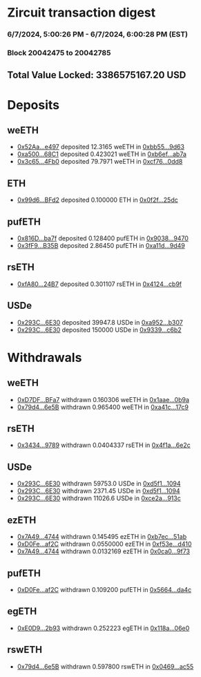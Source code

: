 # Zircuit transaction digest
### 6/7/2024, 5:00:26 PM - 6/7/2024, 6:00:28 PM (EST)
### Block 20042475 to 20042785

## Total Value Locked: 3386575167.20 USD

# Deposits
## weETH
- [0x52Aa...e497](https://etherscan.io/address/0x52Aa899454998Be5b000Ad077a46Bbe360F4e497) deposited 12.3165 weETH in [0xbb55...9d63](https://etherscan.io/tx/0x52Aa899454998Be5b000Ad077a46Bbe360F4e497)
- [0xa500...68C1](https://etherscan.io/address/0xa5008C1D6710f2eff57cF008ece0E346e54d68C1) deposited 0.423021 weETH in [0xb6ef...ab7a](https://etherscan.io/tx/0xa5008C1D6710f2eff57cF008ece0E346e54d68C1)
- [0x3c65...4Fb0](https://etherscan.io/address/0x3c65c137bF380df7F5F61d9318C193B32A344Fb0) deposited 79.7971 weETH in [0xcf76...0dd8](https://etherscan.io/tx/0x3c65c137bF380df7F5F61d9318C193B32A344Fb0)
## ETH
- [0x99d6...BFd2](https://etherscan.io/address/0x99d6E3AfEC24517E9F079C876310f869fC63BFd2) deposited 0.100000 ETH in [0x0f2f...25dc](https://etherscan.io/tx/0x99d6E3AfEC24517E9F079C876310f869fC63BFd2)
## pufETH
- [0x816D...ba7f](https://etherscan.io/address/0x816D5f4960ccBb45887a5381e80190A44661ba7f) deposited 0.128400 pufETH in [0x9038...9470](https://etherscan.io/tx/0x816D5f4960ccBb45887a5381e80190A44661ba7f)
- [0x3fF9...B35B](https://etherscan.io/address/0x3fF987c5c2b0e226ad73b83d46A2fe978E8bB35B) deposited 2.86450 pufETH in [0xa11d...9d49](https://etherscan.io/tx/0x3fF987c5c2b0e226ad73b83d46A2fe978E8bB35B)
## rsETH
- [0xfA80...24B7](https://etherscan.io/address/0xfA80f03C8576D7eBD17f02a445e31B72C76d24B7) deposited 0.301107 rsETH in [0x4124...cb9f](https://etherscan.io/tx/0xfA80f03C8576D7eBD17f02a445e31B72C76d24B7)
## USDe
- [0x293C...6E30](https://etherscan.io/address/0x293C6937D8D82e05B01335F7B33FBA0c8e256E30) deposited 39947.8 USDe in [0xa952...b307](https://etherscan.io/tx/0x293C6937D8D82e05B01335F7B33FBA0c8e256E30)
- [0x293C...6E30](https://etherscan.io/address/0x293C6937D8D82e05B01335F7B33FBA0c8e256E30) deposited 150000 USDe in [0x9339...c6b2](https://etherscan.io/tx/0x293C6937D8D82e05B01335F7B33FBA0c8e256E30)
# Withdrawals
## weETH
- [0xD7DF...BFa7](https://etherscan.io/address/0xD7DF7E085214743530afF339aFC420c7c720BFa7) withdrawn 0.160306 weETH in [0x1aae...0b9a](https://etherscan.io/tx/0xD7DF7E085214743530afF339aFC420c7c720BFa7)
- [0x79d4...6e5B](https://etherscan.io/address/0x79d497E5f312284C9f259aac8D8170b8a3DF6e5B) withdrawn 0.965400 weETH in [0xa41c...17c9](https://etherscan.io/tx/0x79d497E5f312284C9f259aac8D8170b8a3DF6e5B)
## rsETH
- [0x3434...9789](https://etherscan.io/address/0x34349c5569e7B846c3558961552D2202760A9789) withdrawn 0.0404337 rsETH in [0x4f1a...6e2c](https://etherscan.io/tx/0x34349c5569e7B846c3558961552D2202760A9789)
## USDe
- [0x293C...6E30](https://etherscan.io/address/0x293C6937D8D82e05B01335F7B33FBA0c8e256E30) withdrawn 59753.0 USDe in [0xd5f1...1094](https://etherscan.io/tx/0x293C6937D8D82e05B01335F7B33FBA0c8e256E30)
- [0x293C...6E30](https://etherscan.io/address/0x293C6937D8D82e05B01335F7B33FBA0c8e256E30) withdrawn 2371.45 USDe in [0xd5f1...1094](https://etherscan.io/tx/0x293C6937D8D82e05B01335F7B33FBA0c8e256E30)
- [0x293C...6E30](https://etherscan.io/address/0x293C6937D8D82e05B01335F7B33FBA0c8e256E30) withdrawn 11026.6 USDe in [0xce2a...913c](https://etherscan.io/tx/0x293C6937D8D82e05B01335F7B33FBA0c8e256E30)
## ezETH
- [0x7A49...4744](https://etherscan.io/address/0x7A493Be5c2ce014cD049Bf178a1ac0Db1B434744) withdrawn 0.145495 ezETH in [0xb7ec...51ab](https://etherscan.io/tx/0x7A493Be5c2ce014cD049Bf178a1ac0Db1B434744)
- [0xD0Fe...af2C](https://etherscan.io/address/0xD0FeC564E7220E8124814Ad499d42508b437af2C) withdrawn 0.0550000 ezETH in [0xf53e...d410](https://etherscan.io/tx/0xD0FeC564E7220E8124814Ad499d42508b437af2C)
- [0x7A49...4744](https://etherscan.io/address/0x7A493Be5c2ce014cD049Bf178a1ac0Db1B434744) withdrawn 0.0132169 ezETH in [0x0ca0...9f73](https://etherscan.io/tx/0x7A493Be5c2ce014cD049Bf178a1ac0Db1B434744)
## pufETH
- [0xD0Fe...af2C](https://etherscan.io/address/0xD0FeC564E7220E8124814Ad499d42508b437af2C) withdrawn 0.109200 pufETH in [0x5664...da4c](https://etherscan.io/tx/0xD0FeC564E7220E8124814Ad499d42508b437af2C)
## egETH
- [0xE0D9...2b93](https://etherscan.io/address/0xE0D92890219E59A1A44628c635c30F2DBB602b93) withdrawn 0.252223 egETH in [0x118a...06e0](https://etherscan.io/tx/0xE0D92890219E59A1A44628c635c30F2DBB602b93)
## rswETH
- [0x79d4...6e5B](https://etherscan.io/address/0x79d497E5f312284C9f259aac8D8170b8a3DF6e5B) withdrawn 0.597800 rswETH in [0x0469...ac55](https://etherscan.io/tx/0x79d497E5f312284C9f259aac8D8170b8a3DF6e5B)
